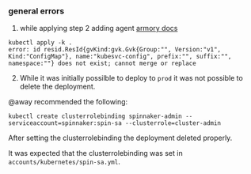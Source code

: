 ### general errors

1. while applying step 2 adding agent [armory docs](https://docs.armory.io/docs/armory-agent/armory-agent-quick/)

```
kubectl apply -k .
error: id resid.ResId{gvKind:gvk.Gvk{Group:"", Version:"v1", Kind:"ConfigMap"}, name:"kubesvc-config", prefix:"", suffix:"", namespace:""} does not exist; cannot merge or replace
```

2. While it was initially possilble to deploy to `prod` it was not possible to delete the deployment.

@away recommended the following:
```
kubectl create clusterrolebinding spinnaker-admin --serviceaccount=spinnaker:spin-sa --clusterrole=cluster-admin
```
After setting the clusterrolebinding the deployment deleted properly.

It was expected that the clusterrolebinding was set in `accounts/kubernetes/spin-sa.yml`.
